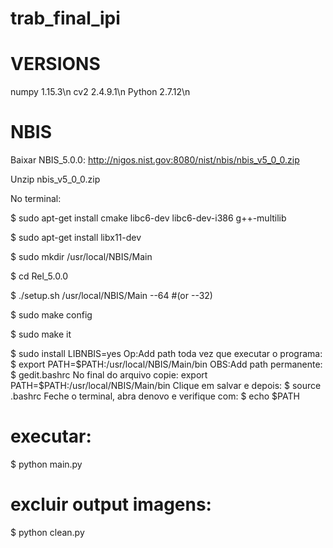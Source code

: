 # trab_final_ipi

# VERSIONS
numpy 1.15.3\n
cv2 2.4.9.1\n
Python 2.7.12\n

# NBIS

Baixar NBIS_5.0.0: http://nigos.nist.gov:8080/nist/nbis/nbis_v5_0_0.zip

Unzip nbis_v5_0_0.zip

No terminal:

$ sudo apt-get install cmake libc6-dev libc6-dev-i386 g++-multilib

$ sudo apt-get install libx11-dev

$ sudo mkdir /usr/local/NBIS/Main

$ cd Rel_5.0.0

$ ./setup.sh /usr/local/NBIS/Main --64 #(or --32)

$ sudo make config

$ sudo make it

$ sudo install LIBNBIS=yes
	Op:Add path toda vez que executar o programa:
		$ export PATH=$PATH:/usr/local/NBIS/Main/bin
	OBS:Add path permanente:
		$ gedit.bashrc
		No final do arquivo copie:
		export PATH=$PATH:/usr/local/NBIS/Main/bin
		Clique em salvar e depois:
		$ source .bashrc
		Feche o terminal, abra denovo e verifique com:
		$ echo $PATH

# executar:
$ python main.py

# excluir output imagens:
$ python clean.py
 
